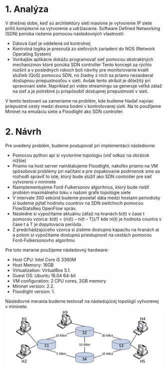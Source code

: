 # 1. Analýza

V dnešnej dobe, keď sú architektúry sietí masívne je vytvorenie IP siete príliš komplexné na
vytvorenie a udržiavanie. Software Defined Networking (SDN) ponúka riešenie pomocou
následovných vlastností:

- Dátová časť je oddelená od kontrolnej
- Kontrolná logika je presnutá zo sieťových zariadení do NOS (Network Operating
    System)
- Vonkajšie aplikácie dokážu programovať sieť pomocou abstraktných mechanizmov
    ktoré ponúka SDN controller
Tento koncept sa rýchlo rozšíril a v posledných rokoch boli návrhy pre monitorovanie kvalít služieb
(QoS) pomocou SDN, no žiadny z nich sa priamo nezaoberal dostupnou priepustnosťou v sieti. Avšak
tento atribút je dôležitý pri spravovaní siete. Napríklad pri video streamingu sa generuje veľká zátaž na
sieť a je potrebné ju prispôsobiť dostupnej priepustnosti v sieti.

V tomto testovaní sa zameriame na problém, kde budeme hladať najviac priepustné cesty medzi
dvoma bodmi v kontrolovanej sieti. Na to použijeme Mininet na emuláciu siete a Floodlight ako SDN
controller.

# 2. Návrh

Pre uvedený problém, budeme postupovať pri implementácií následovne:

- Pomocou python api si vyvtoríme topológiu (viď odkaz na obrázok nižšie)
- Priamo na host server nainštalujeme Floodlight, nakoľko priamo na VM spôsoboval problémy
    pri načítaní a pre zopakovanie podmienok sme sa rozhodli spraviť to isté, ktorý bude slúžiť
    ako SDN controller pre sieť vytvorenú v mininete
- Naimplementujeme Ford-Fulkersonov algoritmus, ktorý bude riešiť problém maximálneho
    toku v našom grafe topológie siete
- V intervale 300 sekúnd budeme posielať dáta medzi hostami periodicky si budeme pýtať
    hodnotu countrov na SDN switchoch pomocou FlowStatsReq OpenFlow správ.
- Následne si vypočítame aktuálnu záťaž na hranách bi(t) v čase t pomocou vzorca:
    bi(t) = (ni(t) – ni(t – T))/T kde ni(t) je hodnota countra v čase t a T je dopytovacia perióda.
- Z predchádzajúceho vzorca si zistíme dostupnú kapacitu na hranách ai a potom si vypočítame
    dostupnú priestupnosť na cestách pomocou Ford-Fulkersonovho algoritmu


Pre toto meranie použijeme následovný hardware:

- Host CPU: Intel Core i5 3360M
- Host Memory: 16GB
- Virtualization: VirtualBox 5.1.
- Guest OS: Ubuntu 16.04 64-bit
- VM configuration: 2 CPU cores, 2GB memory
- Mininet version: 2.2.
- Floodlight version: 1.

Následovné merania budeme testovať na následujúcej topológií vytvorenej v mininete.
![topology](https://github.com/aks-2017/semestralne-zadania-semestralne-zadanie-xjasanj-xslizikm/blob/master/docs/topo.png)



